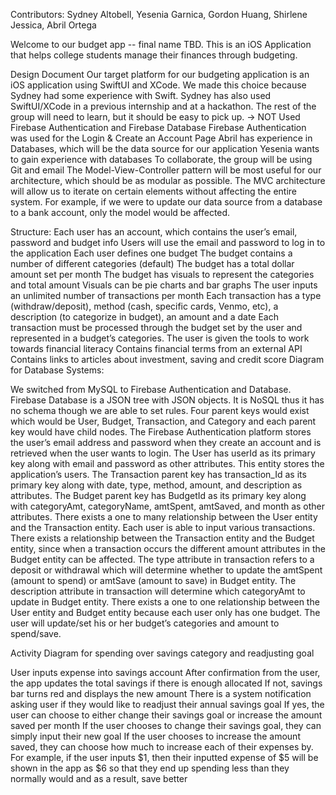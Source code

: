 Contributors: Sydney Altobell, Yesenia Garnica, Gordon Huang, Shirlene Jessica, Abril Ortega

Welcome to our budget app -- final name TBD. 
This is an iOS Application that helps college students manage their finances through budgeting. 

Design Document
Our target platform for our budgeting application is an iOS application using SwiftUI and XCode. 
  We made this choice because Sydney had some experience with Swift.
  Sydney has also used SwiftUI/XCode in a previous internship and at a hackathon. 
  The rest of the group will need to learn, but it should be easy to pick up. -> NOT
Used Firebase Authentication and Firebase Database 
  Firebase Authentication was used for the Login & Create an Account Page
  Abril has experience in Databases, which will be the data source for our application
  Yesenia wants to gain experience with databases
To collaborate, the group will be using Git and email
The Model-View-Controller pattern will be most useful for our architecture, which should be as modular as possible. 
  The MVC architecture will allow us to iterate on certain elements without affecting the entire system. 
  For example, if we were to update our data source from a database to a bank account, only the model would be affected.
  
Structure:
Each user has an account, which contains the user’s email, password and budget info
Users will use the email and password to log in to the application
Each user defines one budget
The budget contains a number of different categories (default)
The budget has a total dollar amount set per month
The budget has visuals to represent the categories and total amount
Visuals can be pie charts and bar graphs
The user inputs an unlimited number of transactions per month
Each transaction has a type (withdraw/deposit), method (cash, specific cards, Venmo, etc), a description (to categorize in budget), an amount and a date
Each transaction must be processed through the budget set by the user and represented in a budget’s categories. 
The user is given the tools to work towards financial literacy
Contains financial terms from an external API
Contains links to articles about investment, saving and credit score
Diagram for Database Systems:

We switched from MySQL to Firebase Authentication and Database. Firebase Database is a JSON tree with JSON objects. It is NoSQL thus it has no schema though we are able to set rules. Four parent keys would exist which would be User, Budget, Transaction, and Category and each parent key would have child nodes. The Firebase Authentication platform stores the user’s email address and password when they create an account and is retrieved when the user wants to login.
The User has userId as its primary key along with email and password as other attributes. This entity stores the application’s users. 
The Transaction parent key has transaction_Id as its primary key along with date, type, method, amount, and description as attributes.
The Budget parent key has BudgetId as its primary key along with categoryAmt, categoryName, amtSpent, amtSaved, and month as other attributes.
There exists a one to many relationship between the User entity and the Transaction entity.
Each user is able to input various transactions.
There exists a relationship between the Transaction entity and the Budget entity, since when a transaction occurs the different amount attributes in the Budget entity can be affected. 
The type attribute in transaction refers to a deposit or withdrawal which will determine whether to update the amtSpent (amount to spend) or amtSave (amount to save) in Budget entity. The description attribute in transaction will determine which categoryAmt to update in Budget entity.
There exists a one to one relationship between the User entity and Budget entity because each user only has one budget. The user will update/set his or her budget’s categories and amount to spend/save.



Activity Diagram for spending over savings category and readjusting goal

User inputs expense into savings account
After confirmation from the user, the app updates the total savings if there is enough allocated
If not, savings bar turns red and displays the new amount 
There is a system notification asking user if they would like to readjust their annual savings goal
If yes, the user can choose to either change their savings goal or increase the amount saved per month
If the user chooses to change their savings goal, they can simply input their new goal
If the user chooses to increase the amount saved, they can choose how much to increase each of their expenses by. For example, if the user inputs $1, then their inputted expense of $5 will be shown in the app as $6 so that they end up spending less than they normally would and as a result, save better
